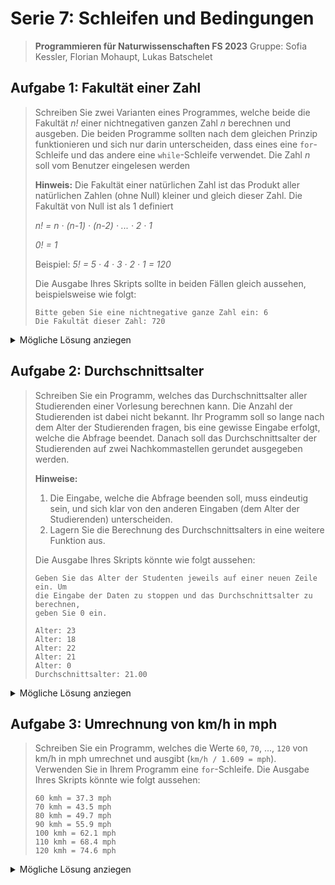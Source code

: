 # Serie 7: Schleifen und Bedingungen

> **Programmieren für Naturwissenschaften FS 2023**
> Gruppe: Sofia Kessler, Florian Mohaupt, Lukas Batschelet

## Aufgabe 1: Fakultät einer Zahl

> Schreiben Sie zwei Varianten eines Programmes, welche beide die Fakultät *n!* einer nichtnegativen ganzen Zahl *n* berechnen und ausgeben. Die beiden Programme sollten nach dem gleichen Prinzip funktionieren und sich nur darin unterscheiden, dass eines eine `for`-Schleife und das andere eine `while`-Schleife verwendet. Die Zahl *n* soll vom Benutzer eingelesen werden
>
> **Hinweis:** Die Fakultät einer natürlichen Zahl ist das Produkt aller natürlichen Zahlen (ohne Null) kleiner und gleich dieser Zahl. Die Fakultät von Null ist als 1 definiert
> 
> *n! = n &middot; (n-1) &middot; (n-2) &middot; ... &middot; 2 &middot; 1*
> 
> *0! = 1*
>
> Beispiel: *5! = 5 &middot; 4 &middot; 3 &middot; 2 &middot; 1 = 120*
>
> Die Ausgabe Ihres Skripts sollte in beiden Fällen gleich aussehen, beispielsweise wie folgt:
>
> ```
> Bitte geben Sie eine nichtnegative ganze Zahl ein: 6
> Die Fakultät dieser Zahl: 720
> ```

<details>
    <summary> Mögliche Lösung anziegen</summary>

### Mögliche Lösung `for`-Schleife

```python
number = int(input("Geben Sie eine natürliche Zahl ein: "))
produkt = 1
for i in range(1, number+1):
    produkt *= i

print("Fakultät dieser Zahl: ", produkt)
```

[Kompletter Quellcode](S7A1_for.py)

### Mögliche Lösung `while`-Schleife

```python
number = int(input("Geben Sie eine eine Natürliche Zahl ein: "))
produkt = 1
while number > 0:
    produkt *= number
    number -= 1
print("Fakultät dieser Zahl: ", produkt)
```

[Kompletter Quellcode](S7A1_while.py)

</details>

## Aufgabe 2: Durchschnittsalter

> Schreiben Sie ein Programm, welches das Durchschnittsalter aller Studierenden einer Vorlesung berechnen kann. Die Anzahl der Studierenden ist dabei nicht bekannt. Ihr Programm soll so lange nach dem Alter der Studierenden fragen, bis eine gewisse Eingabe erfolgt, welche die Abfrage beendet. Danach soll das Durchschnittsalter der Studierenden auf zwei Nachkommastellen gerundet ausgegeben werden.
> 
> **Hinweise:**
> 1. Die Eingabe, welche die Abfrage beenden soll, muss eindeutig sein, und sich klar von den anderen Eingaben (dem Alter der Studierenden) unterscheiden.
> 2. Lagern Sie die Berechnung des Durchschnittsalters in eine weitere Funktion aus.
>
> Die Ausgabe Ihres Skripts könnte wie folgt aussehen:
>
> ```
> Geben Sie das Alter der Studenten jeweils auf einer neuen Zeile ein. Um
> die Eingabe der Daten zu stoppen und das Durchschnittsalter zu berechnen,
> geben Sie 0 ein.
> 
> Alter: 23
> Alter: 18
> Alter: 22
> Alter: 21
> Alter: 0
> Durchschnittsalter: 21.00
> ```

<details>
    <summary> Mögliche Lösung anziegen</summary>

```python
another = "y"
while another == "y" or another == "Y":
    alter_summe = 0
    count = 0
    print("Dieses Programm rechnet ihnen das Durchschnittsalter einer Gruppe aus.")
    print("Geben sie das alter der Personen einzeln ein. Beenden können Sie das Programm mit der Eingabe 0")
    alter_neu = int(input("Geben Sie das Alter eines Studierenden oder einer Studierenden ein: "))
    while alter_neu > 0:
        count += 1
        alter_summe += alter_neu
        alter_neu = int(input("Geben Sie das Alter eines Studierenden oder einer Studierenden ein: "))


    alter_durchscnitt = alter_summe / count

    print("Durchschnittsalter: ", round(alter_durchscnitt, 2))
    another = input("Möchten Sie ein weiteres Durchschnittsalter berechnen? (y/n)")
```

[Kompletter Quellcode](S7A2.py)

</details>

## Aufgabe 3: Umrechnung von km/h in mph

> Schreiben Sie ein Programm, welches die Werte `60`, `70`, ..., `120` von km/h in mph umrechnet und ausgibt (`km/h / 1.609 = mph`). Verwenden Sie in Ihrem Programm eine `for`-Schleife. Die Ausgabe Ihres Skripts könnte wie folgt aussehen:
>
> ```
> 60 kmh = 37.3 mph
> 70 kmh = 43.5 mph
> 80 kmh = 49.7 mph
> 90 kmh = 55.9 mph
> 100 kmh = 62.1 mph
> 110 kmh = 68.4 mph
> 120 kmh = 74.6 mph
> ```

<details>
    <summary> Mögliche Lösung anziegen</summary>

```python
for val_m in range(60, 121, 10):
    val_i = val_m / 1.609
    print(val_m, "km/h = ", round(val_i, 2), "mph" )
```

[Kompletter Quellcode](S7A3.py)

</details>
